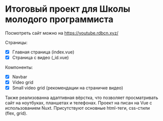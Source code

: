 # Итоговый проект для Школы молодого программиста

Посмотреть сайт можно на https://youtube.rdbcn.xyz/

Страницы:
- [x] Главная страница (index.vue)
- [x] Страница с видео (\_id.vue)

Компоненты:
- [x] Navbar
- [x] Video grid
- [x] Small video grid (рекомендации на страничке видео) 

Также реализованна адаптивная вёрстка, что позволяет просматривать сайт на ноутбуках, планшетах и телефонах.
Проект на писан на Vue с использованием Nuxt. Присутствуют основные html-теги, css-стили (flex, grid). 
